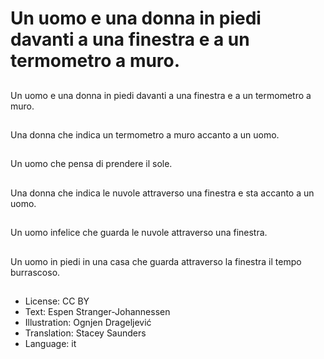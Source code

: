 # Un uomo e una donna in piedi davanti a una finestra e a un termometro a muro.

##
Un uomo e una donna in piedi davanti a una finestra e a un termometro a muro.

##
Una donna che indica un termometro a muro accanto a un uomo.

##
Un uomo che pensa di prendere il sole.

##
Una donna che indica le nuvole attraverso una finestra e sta accanto a un uomo.

##
Un uomo infelice che guarda le nuvole attraverso una finestra.

##
Un uomo in piedi in una casa che guarda attraverso la finestra il tempo burrascoso.

##
* License: CC BY
* Text: Espen Stranger-Johannessen
* Illustration: Ognjen Drageljević
* Translation: Stacey Saunders
* Language: it
